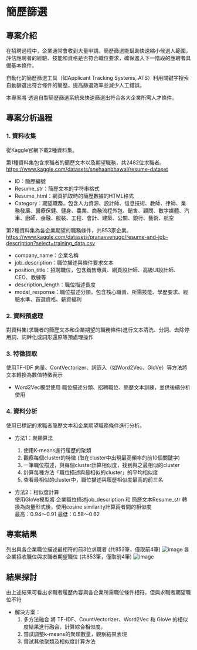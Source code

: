 # 簡歷篩選
## 專案介紹
在招聘過程中，企業通常會收到大量申請。簡歷篩選能幫助快速縮小候選人範圍，評估應聘者的經驗、技能和資格是否符合職位要求，確保進入下一階段的應聘者具備基本條件。

自動化的簡歷篩選工具（如Applicant Tracking Systems, ATS）利用關鍵字搜索自動篩選出符合條件的簡歷，提高篩選效率並減少人工錯誤。

本專案將 透過自製簡歷篩選系統來快速篩選出符合各大企業所需人才條件。
## 專案分析過程
### 1. 資料收集
從Kaggle官網下載2種資料集。

第1種資料集包含求職者的簡歷文本以及期望職務，共2482位求職者。  
https://www.kaggle.com/datasets/snehaanbhawal/resume-dataset
* ID：簡歷編號
* Resume_str：簡歷文本的字符串格式
* Resume_html：網頁抓取時的簡歷數據的HTML格式
* Category：期望職務，包含人力資源、設計師、信息技術、教師、律師、業務發展、醫療保健、健身、農業、商務流程外包、銷售、顧問、數字媒體、汽車、廚師、金融、服裝、工程、會計、建築、公關、銀行、藝術、航空

第2種資料集為各企業期望的職務條件，共853家企業。  
https://www.kaggle.com/datasets/pranavvenugo/resume-and-job-description?select=training_data.csv
* company_name：企業名稱
* job_description：職位描述與條件要求文本
* position_title：招聘職位，包含銷售專員、網頁設計師、高級UI設計師、CEO、教練等
* description_length：職位描述長度
* model_response：職位描述分類，包含核心職責、所需技能、學歷要求、經驗水準、首選資格、薪資福利
### 2. 資料預處理
對資料集(求職者的簡歷文本和企業期望的職務條件)進行文本清洗、分詞、去除停用詞、詞幹化或詞形還原等預處理操作 
### 3. 特徵提取
使用TF-IDF 向量、ContVectorizer、詞嵌入（如Word2Vec、GloVe）等方法將文本轉換為數值特徵表示
* Word2Vec模型使用 職位描述分類、招聘職位、簡歷文本訓練，並供後續分析使用
### 4. 資料分析
使用已標記的求職者簡歷文本和企業期望職務條件進行分析。
* 方法1：聚類算法
  1. 使用K-means進行履歷的聚類
  2. 觀察每個cluster的特徵 (取在cluster中出現最高頻率的前10個關鍵字)
  3. 一筆職位描述，與每個cluster計算相似度，找到與之最相似的cluster
  4. 計算每種方法「職位描述與最相似的cluster」的平均相似度
  5. 查看最相似的cluster中，職位描述與履歷相似度最高的前三名

* 方法2：相似度計算  
  使用GloVe模型將 企業職位﻿描述job_description 和 簡﻿歷文本Resume_str 轉換為向量形式後，使用cosine similarity計算兩者間的相似度  
  最高：0.94～0.91 最低：0.58～0.62
## 專案結果
列出與各企業職位描述最相符的前3位求職者
(共853筆，僅取前4筆)
![image](https://github.com/xzh0623/NLP/assets/110615484/16fd7d24-4ba4-4ed4-9923-2a4e7299666a)
各企業招收職位與求職者期望職位
(共853筆，僅取前4筆)
![image](https://github.com/xzh0623/NLP/assets/110615484/e721b9d5-261a-4281-bde9-25cf5de56de7)
## 結果探討
由上述結果可看出求職者履歷內容與各企業所需職位條件相符，但與求職者期望職位不符
* 解決方案：
  1. 多方法融合
將 TF-IDF、CountVectorizer、Word2Vec 和 GloVe 的相似度結果進行融合，計算綜合相似度。
  2. 嘗試調整k-means的聚類數量，觀察結果表現
  3. 嘗試其他聚類及相似度計算方法


